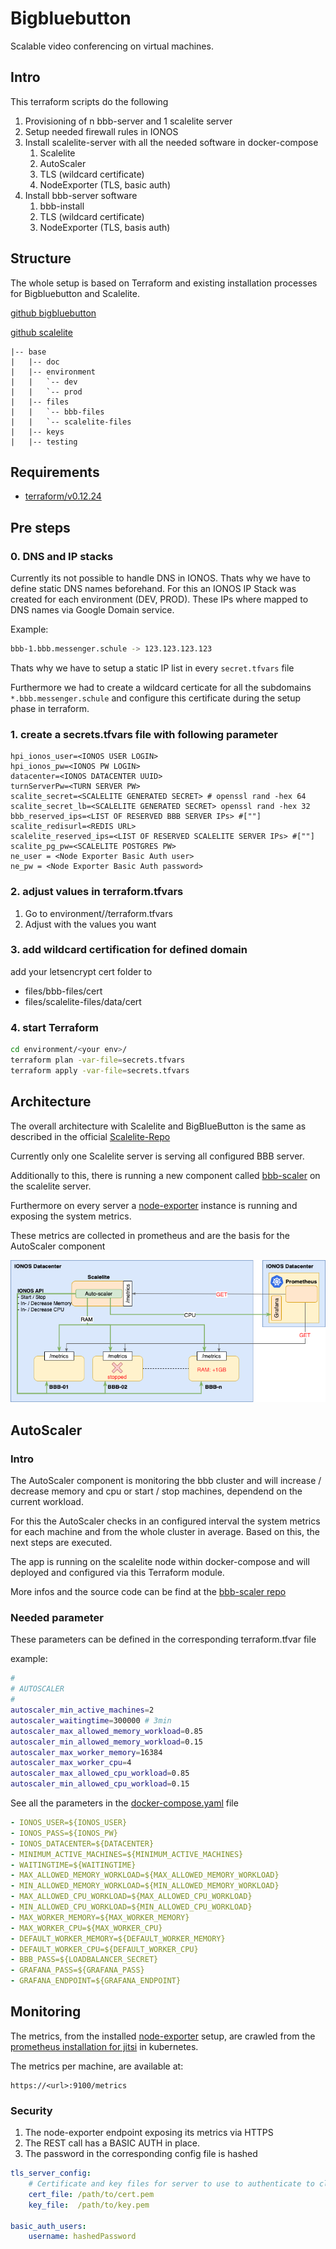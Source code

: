 # Bigbluebutton

Scalable video conferencing on virtual machines.

## Intro
This terraform scripts do the following
1. Provisioning of n bbb-server and 1 scalelite server
2. Setup needed firewall rules in IONOS
3. Install scalelite-server with all the needed software in docker-compose
    1. Scalelite
    2. AutoScaler
    3. TLS (wildcard certificate)
    4. NodeExporter (TLS, basic auth)
4. Install bbb-server software
    1. bbb-install
    2. TLS (wildcard certificate)
    3. NodeExporter (TLS, basis auth)

## Structure

The whole setup is based on Terraform and existing installation processes for Bigbluebutton and Scalelite.

[github bigbluebutton](https://github.com/blindsidenetworks/scalelite)

[github scalelite](https://github.com/bigbluebutton/bigbluebutton)

```
|-- base
|   |-- doc
|   |-- environment
|   |   `-- dev
|   |   `-- prod
|   |-- files
|   |   `-- bbb-files
|   |   `-- scalelite-files
|   |-- keys
|   |-- testing
```
## Requirements
- [terraform/v0.12.24](https://learn.hashicorp.com/terraform/getting-started/install.html)

## Pre steps
### 0. DNS and IP stacks
Currently its not possible to handle DNS in IONOS. Thats why we have to define static DNS names beforehand. For this an IONOS IP Stack was created for each environment (DEV, PROD). These IPs where mapped to DNS names via Google Domain service. 

Example:
```bash
bbb-1.bbb.messenger.schule -> 123.123.123.123
```

Thats why we have to setup a static IP list in every ``secret.tfvars`` file

Furthermore we had to create a wildcard certicate for all the subdomains ``*.bbb.messenger.schule`` and configure this certificate during the setup phase in terraform. 

### 1. create a secrets.tfvars file with following parameter
```console
hpi_ionos_user=<IONOS USER LOGIN>
hpi_ionos_pw=<IONOS PW LOGIN>
datacenter=<IONOS DATACENTER UUID> 
turnServerPw=<TURN SERVER PW>
scalite_secret=<SCALELITE GENERATED SECRET> # openssl rand -hex 64
scalite_secret_lb=<SCALELITE GENERATED SECRET> openssl rand -hex 32
bbb_reserved_ips=<LIST OF RESERVED BBB SERVER IPs> #[""]
scalite_redisurl=<REDIS URL>
scalelite_reserved_ips=<LIST OF RESERVED SCALELITE SERVER IPs> #[""]
scalite_pg_pw=<SCALELITE POSTGRES PW>
ne_user = <Node Exporter Basic Auth user>
ne_pw = <Node Exporter Basic Auth password>
```

### 2. adjust values in terraform.tfvars
1. Go to environment/<your env>/terraform.tfvars
2. Adjust with the values you want

### 3. add wildcard certification for defined domain
add your letsencrypt cert folder to
- files/bbb-files/cert
- files/scalelite-files/data/cert

### 4. start Terraform

```bash
cd environment/<your env>/
terraform plan -var-file=secrets.tfvars
terraform apply -var-file=secrets.tfvars
```

## Architecture

The overall architecture with Scalelite and BigBlueButton is the same as described in the official [Scalelite-Repo](https://github.com/blindsidenetworks/scalelite#architecture-of-scalelite)

Currently only one Scalelite server is serving all configured BBB server. 

Additionally to this, there is running a new component called [bbb-scaler](https://github.com/schul-cloud/bbb_scaler ) on the scalelite server. 

Furthermore on every server a [node-exporter](https://github.com/prometheus/node_exporter) instance is running and exposing the system metrics. 

These metrics are collected in prometheus and are the basis for the AutoScaler component

![](doc/ArchitectureAutoScaler.png)

## AutoScaler

### Intro
The AutoScaler component is monitoring the bbb cluster and will increase / decrease memory and cpu or start / stop machines, dependend on the current workload.

For this the AutoScaler checks in an configured interval the system metrics for each machine and  from the whole cluster in average. Based on this, the next steps are executed. 

The app is running on the scalelite node within docker-compose and will deployed and configured via this Terraform module.

More infos and the source code can be find at the [bbb-scaler repo](https://github.com/schul-cloud/bbb_scaler) 

### Needed parameter

These parameters can be defined in the corresponding terraform.tfvar file

example:
```bash
#
# AUTOSCALER
#
autoscaler_min_active_machines=2
autoscaler_waitingtime=300000 # 3min
autoscaler_max_allowed_memory_workload=0.85
autoscaler_min_allowed_memory_workload=0.15
autoscaler_max_worker_memory=16384
autoscaler_max_worker_cpu=4
autoscaler_max_allowed_cpu_workload=0.85
autoscaler_min_allowed_cpu_workload=0.15
```

See all the parameters in the [docker-compose.yaml](files/scalelite-files/docker-compose.yaml) file 
```yaml
- IONOS_USER=${IONOS_USER}
- IONOS_PASS=${IONOS_PW}
- IONOS_DATACENTER=${DATACENTER}
- MINIMUM_ACTIVE_MACHINES=${MINIMUM_ACTIVE_MACHINES}
- WAITINGTIME=${WAITINGTIME}
- MAX_ALLOWED_MEMORY_WORKLOAD=${MAX_ALLOWED_MEMORY_WORKLOAD}
- MIN_ALLOWED_MEMORY_WORKLOAD=${MIN_ALLOWED_MEMORY_WORKLOAD}
- MAX_ALLOWED_CPU_WORKLOAD=${MAX_ALLOWED_CPU_WORKLOAD}
- MIN_ALLOWED_CPU_WORKLOAD=${MIN_ALLOWED_CPU_WORKLOAD}
- MAX_WORKER_MEMORY=${MAX_WORKER_MEMORY}
- MAX_WORKER_CPU=${MAX_WORKER_CPU}
- DEFAULT_WORKER_MEMORY=${DEFAULT_WORKER_MEMORY}
- DEFAULT_WORKER_CPU=${DEFAULT_WORKER_CPU}
- BBB_PASS=${LOADBALANCER_SECRET}
- GRAFANA_PASS=${GRAFANA_PASS}
- GRAFANA_ENDPOINT=${GRAFANA_ENDPOINT}
```
## Monitoring

The metrics, from the installed [node-exporter](https://github.com/prometheus/node_exporter) setup, are crawled from the [prometheus installation for jitsi](https://github.com/schul-cloud/jitsi-deployment/blob/master/docs/architecture/architecture.md#monitoring) in kubernetes. 

The metrics per machine, are available at:

```url
https://<url>:9100/metrics
```

### Security

1. The node-exporter endpoint exposing its metrics via HTTPS
2. The REST call has a BASIC AUTH in place.
3. The password in the corresponding config file is hashed

```yaml
tls_server_config:
    # Certificate and key files for server to use to authenticate to client
    cert_file: /path/to/cert.pem
    key_file:  /path/to/key.pem

basic_auth_users:
    username: hashedPassword
```
